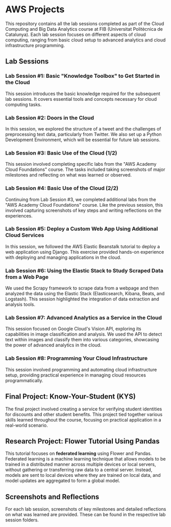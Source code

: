 # AWS Projects

This repository contains all the lab sessions completed as part of the Cloud Computing and Big Data Analytics course at FIB (Universitat Politècnica de Catalunya). Each lab session focuses on different aspects of cloud computing, ranging from basic cloud setup to advanced analytics and cloud infrastructure programming.

## Lab Sessions

### Lab Session #1: Basic "Knowledge Toolbox" to Get Started in the Cloud
This session introduces the basic knowledge required for the subsequent lab sessions. It covers essential tools and concepts necessary for cloud computing tasks.

### Lab Session #2: Doors in the Cloud
In this session, we explored the structure of a tweet and the challenges of preprocessing text data, particularly from Twitter. We also set up a Python Development Environment, which will be essential for future lab sessions.

### Lab Session #3: Basic Use of the Cloud (1/2)
This session involved completing specific labs from the "AWS Academy Cloud Foundations" course. The tasks included taking screenshots of major milestones and reflecting on what was learned or observed.

### Lab Session #4: Basic Use of the Cloud (2/2)
Continuing from Lab Session #3, we completed additional labs from the "AWS Academy Cloud Foundations" course. Like the previous session, this involved capturing screenshots of key steps and writing reflections on the experiences.

### Lab Session #5: Deploy a Custom Web App Using Additional Cloud Services
In this session, we followed the AWS Elastic Beanstalk tutorial to deploy a web application using Django. This exercise provided hands-on experience with deploying and managing applications in the cloud.

### Lab Session #6: Using the Elastic Stack to Study Scraped Data from a Web Page
We used the Scrapy framework to scrape data from a webpage and then analyzed the data using the Elastic Stack (Elasticsearch, Kibana, Beats, and Logstash). This session highlighted the integration of data extraction and analysis tools.

### Lab Session #7: Advanced Analytics as a Service in the Cloud
This session focused on Google Cloud's Vision API, exploring its capabilities in image classification and analysis. We used the API to detect text within images and classify them into various categories, showcasing the power of advanced analytics in the cloud.

### Lab Session #8: Programming Your Cloud Infrastructure
This session involved programming and automating cloud infrastructure setup, providing practical experience in managing cloud resources programmatically.

## Final Project: Know-Your-Student (KYS)
The final project involved creating a service for verifying student identities for discounts and other student benefits. This project tied together various skills learned throughout the course, focusing on practical application in a real-world scenario.

## Research Project: Flower Tutorial Using Pandas
This tutorial focuses on **federated learning** using Flower and Pandas. Federated learning is a machine learning technique that allows models to be trained in a distributed manner across multiple devices or local servers, without gathering or transferring raw data to a central server. Instead, models are sent to local devices where they are trained on local data, and model updates are aggregated to form a global model.

## Screenshots and Reflections
For each lab session, screenshots of key milestones and detailed reflections on what was learned are provided. These can be found in the respective lab session folders.
